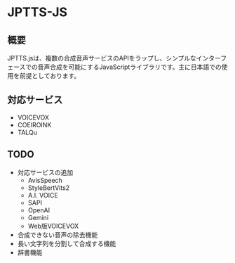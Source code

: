# JPTTS-JS
## 概要
JPTTS.jsは、複数の合成音声サービスのAPIをラップし、シンプルなインターフェースでの音声合成を可能にするJavaScriptライブラリです。主に日本語での使用を前提としております。

## 対応サービス
- VOICEVOX
- COEIROINK
- TALQu

## TODO
- 対応サービスの追加
    - AvisSpeech
    - StyleBertVits2
    - A.I. VOICE
    - SAPI
    - OpenAI
    - Gemini
    - Web版VOICEVOX
- 合成できない音声の除去機能
- 長い文字列を分割して合成する機能
- 辞書機能